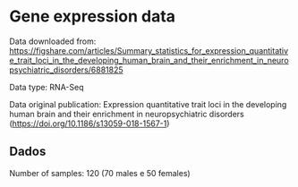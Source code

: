 # Gene expression data

Data downloaded from: https://figshare.com/articles/Summary_statistics_for_expression_quantitative_trait_loci_in_the_developing_human_brain_and_their_enrichment_in_neuropsychiatric_disorders/6881825

Data type: RNA-Seq

Data original publication: Expression quantitative trait loci in the developing human brain and their enrichment in neuropsychiatric disorders (https://doi.org/10.1186/s13059-018-1567-1)
        
## Dados

Number of samples: 120 (70 males e 50 females)

